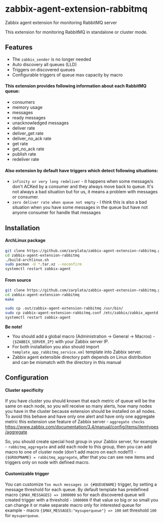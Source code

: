 # zabbix-agent-extension-rabbitmq
Zabbix agent extension for monitoring RabbitMQ server

This extension for monitoring RabbitMQ in standalone or cluster mode.

## Features
  - The `zabbix_sender` is no longer needed
  - Auto discovery all queues (LLD)
  - Triggers on discovered queues
  - Configurable triggers of queue max capacity by macro
 
#### This extension provides following information about each RabbitMQ queue:
  
  - consumers
  - memory usage
  - messages
  - ready messages
  - unacknowledged messages
  - deliver rate
  - deliver_get rate
  - deliver_no_ack rate
  - get rate
  - get_no_ack rate
  - publish rate
  - redeliver rate
  
#### Also extension by default have triggers which detect following situations:
  - `infinity or very long redeliver` - it happens when some message/s don't ACKed by a consumer and 
  they always move back to queue. It's not always a bad situation but for us, it means a problem with messages or consumer.
  - `zero deliver rate when queue not empty` - I think this is also a bad situation when you have some messages in the queue 
  but have not anyone consumer for handle that messages

## Installation

#### ArchLinux package

```sh
git clone https://github.com/zarplata/zabbix-agent-extension-rabbitmq.git
cd zabbix-agent-extension-rabbitmq
./build-archlinux.sh
sudo pacman -U *.tar.xz --noconfirm
systemctl restart zabbix-agent
```

#### From source

```sh
git clone https://github.com/zarplata/zabbix-agent-extension-rabbitmq.git
cd zabbix-agent-extension-rabbitmq
make

sudo cp .out/zabbix-agent-extension-rabbitmq /usr/bin/
sudo cp zabbix-agent-extension-rabbitmq.conf /etc/zabbix/zabbix_agentd.conf.d/
systemctl restart zabbix-agent
```

**Be note!**
  - You should add a global macro (Administration -> General -> Macros) - `{$ZABBIX_SERVER_IP}` with your Zabbix server IP. 
  - For both installation you also should import `template_app_rabbitmq_service.xml` template into Zabbix server.
  - Zabbix agent extensible directory path depends on Linux distribution and can be mismatch with the directory in this manual
  
  
## Configuration


#### Cluster specificity

If you have cluster you should known that each metric of queue will be the same on each node, so you will receive so many alerts, how many nodes you have in the cluster because extension should be installed on all nodes. To avoid this behave and have only one alert and have only one aggregate metric this extension use feature of Zabbix server - `aggregate checks` https://www.zabbix.com/documentation/3.4/manual/config/items/itemtypes/aggregate

So, you should create special host group in your Zabbix server, for example - `rabbitmq_aggregate` and add each node to this group, then you can add macro to one of cluster node (don't add macro on each node!!!) - `{$GROUPNAME} = rabbitmq_aggregate`, after that you can see new items and triggers only on node with defined macro.

#### Customizable trigger

You can customize `Too much messages in {#QUEUENAME}` trigger, by setting a message threshold for each queue.
By default template has predefined macro `{$MAX_MESSAGES} => 1000000` so for each discovered queue will created trigger with a threshold - `1000000` if that value so big or so small you can change it or make separate macro only for interested queue for example - macro `{$MAX_MESSAGES:"mysuperqueue"} => 100` set threshold `100` for `mysuperqueue`.
